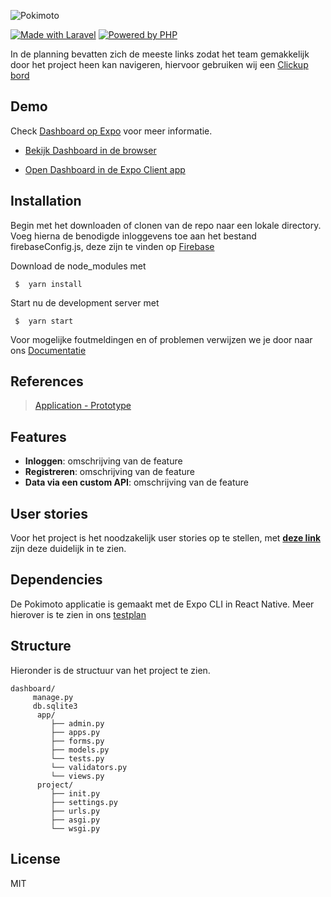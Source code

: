![Pokimoto](https://i.imgur.com/fJ79z4H.jpg)

[![Made with Laravel](https://img.shields.io/badge/Made%20with%20Laravel-000000.svg?style=flat&logo=Laravel&labelColor=000)](https://laravel.com/)
[![Powered by PHP](https://img.shields.io/badge/Powered%20by%20PHP-000000.svg?style=flat&logo=PHP&labelColor=000)](https://www.php.net/)

In de planning bevatten zich de meeste links zodat het team gemakkelijk door het project heen kan navigeren, hiervoor gebruiken wij een [Clickup bord](https://share.clickup.com/l/h/4-6885851-1/fde2fdd53ee8d93)

## Demo

Check [Dashboard op Expo](https://expo.io/@wlaj/projects/Pokimotov1) voor meer informatie.

- [Bekijk Dashboard in de browser](https://expo.io/appetize-simulator?url=https://expo.io/@wlaj/Pokimotov1)

- [Open Dashboard in de Expo Client app](https://i.imgur.com/2wvl431.png)

## Installation

Begin met het downloaden of clonen van de repo naar een lokale directory. Voeg hierna de benodigde inloggevens toe aan het bestand firebaseConfig.js, deze zijn te vinden op [Firebase](https://console.firebase.google.com/u/0/project/robindashboard/settings/general/web:NjQwN2YwZDgtMDI5NC00NjUzLTkzYmUtNjRjMWEzYTM0OGUx) 

Download de node_modules met
```
 $  yarn install
```

Start nu de development server met
```
 $  yarn start
```


Voor mogelijke foutmeldingen en of problemen verwijzen we je door naar ons [Documentatie](https://doc.clickup.com/d/h/4dfbj-36/61c329e7efb5985)


## References
 
 > [Application - Prototype ]()
 
 

## Features

- **Inloggen**: omschrijving van de feature
- **Registreren**: omschrijving van de feature
- **Data via een custom API**: omschrijving van de feature

 
## User stories

Voor het project is het noodzakelijk user stories op te stellen, met **[deze link]()** zijn deze duidelijk in te zien.


## Dependencies

De Pokimoto applicatie is gemaakt met de Expo CLI in React Native. Meer hierover is te zien in ons [testplan]()


## Structure

Hieronder is de structuur van het project te zien. 

```
dashboard/
     manage.py
     db.sqlite3
      app/
         ├── admin.py
         ├── apps.py
         ├── forms.py
         ├── models.py
         └── tests.py
         └── validators.py
         └── views.py
      project/
         ├── init.py
         ├── settings.py
         ├── urls.py
         ├── asgi.py
         └── wsgi.py
```

## License

MIT
